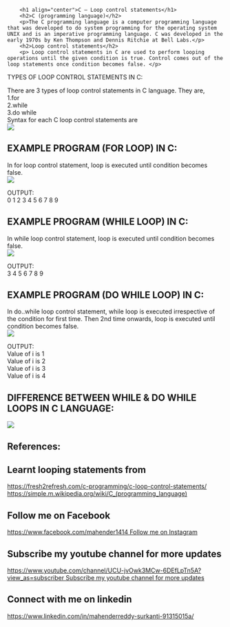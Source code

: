 
        <h1 align="center">C – Loop control statements</h1>
        <h2>C (programming language)</h2>
        <p>The C programming language is a computer programming language that was developed to do system programming for the operating system UNIX and is an imperative programming language. C was developed in the early 1970s by Ken Thompson and Dennis Ritchie at Bell Labs.</p>
        <h2>Loop control statements</h2>
        <p> Loop control statements in C are used to perform looping operations until the given condition is true. Control comes out of the loop statements once condition becomes false. </p>

    
TYPES OF LOOP CONTROL STATEMENTS IN C:<p></p>There are 3 types of loop control statements in C language. They are,<br>
        1.for<br>
        2.while<br>
        3.do while <br>
        Syntax for each C loop control statements are<br>
        <img src="C:\Users\S537240\563\projects\one\Screenshot (18).png">

<h2> EXAMPLE PROGRAM (FOR LOOP) IN C: </h2>
In for loop control statement, loop is executed until condition becomes false.<br>
<img src="C:\Users\S537240\563\projects\one\FOR.png"><br>

OUTPUT: <br>
0 1 2 3 4 5 6 7 8 9 <br>

<h2> EXAMPLE PROGRAM (WHILE LOOP) IN C: </h2>
In while loop control statement, loop is executed until condition becomes false.<br>
<img src="C:\Users\S537240\563\projects\one\while.png"> <br>

OUTPUT:<br>
3 4 5 6 7 8 9 <br>

<h2> EXAMPLE PROGRAM (DO WHILE LOOP) IN C: </h2>
In do..while loop control statement, while loop is executed irrespective of the condition for first time. Then 2nd time onwards, loop is executed until condition becomes false.<br>
<img src="C:\Users\S537240\563\projects\one\dowhile.png"> <br>

OUTPUT: <br>
Value of i is 1 <br>
Value of i is 2 <br>
Value of i is 3 <br>
Value of i is 4 <br>

<h2> DIFFERENCE BETWEEN WHILE & DO WHILE LOOPS IN C LANGUAGE: </h2>

<img src="C:\Users\S537240\563\projects\one\differences.png" ><br>

<h2>References:</h2>
<h2>Learnt looping statements from </h2><a href="https://fresh2refresh.com/c-programming/c-loop-control-statements/"> https://fresh2refresh.com/c-programming/c-loop-control-statements/  </a><br> 
<a href="https://simple.m.wikipedia.org/wiki/C_(programming_language)">https://simple.m.wikipedia.org/wiki/C_(programming_language)</a> <br> 
<h2> Follow me on Facebook </h2><a href="https://www.facebook.com/mahender1414 ">https://www.facebook.com/mahender1414 Follow me on Instagram </a> <br> 
<h2>Subscribe my youtube channel for more updates</h2><a href="https://www.youtube.com/channel/UCU-jvOwk3MCw-6DEfLpTn5A?view_as=subscriber">https://www.youtube.com/channel/UCU-jvOwk3MCw-6DEfLpTn5A?view_as=subscriber Subscribe my youtube channel for more updates</a>  <br> 
<h2> Connect with me on linkedin  </h2><a href="https://www.linkedin.com/in/mahenderreddy-surkanti-91315015a/">https://www.linkedin.com/in/mahenderreddy-surkanti-91315015a/ </a> <br> 
